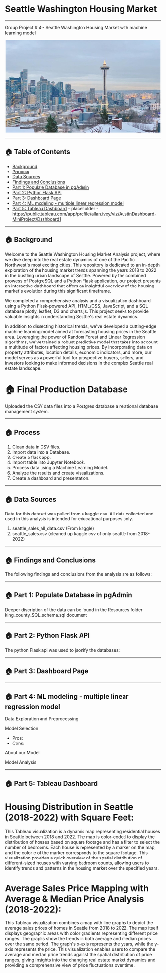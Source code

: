# Seattle Washington Housing Market
---
Group Project # 4 - Seattle Washington Housing Market with machine learning model
<p align="center">
<img src="images/seattle.jpg" alt="Austin skyline" width="500" height="300">
</p>

---
## 🏠 Table of Contents
- [Background](#background)
- [Process](#process)
- [Data Sources](#data)
- [Findings and Conclusions](#findings)
- [Part 1: Populate Database in pgAdmin](#part-1)
- [Part 2: Python Flask API ](#part-2)
- [Part 3: Dashboard Page](#part-3)
- [Part 4: ML modeling - multiple linear regression model](#part-4)
- [Part 5: Tableau Dashboard](#part-5) - placeholder - https://public.tableau.com/app/profile/allan.ivey/viz/AustinDashboard-MiniProject/Dashboard1

---
## 🏠 Background <a name="background"></a>

Welcome to the Seattle Washington Housing Market Analysis project, where we dive deep into the real estate dynamics of one of the Pacific Northwest's most exciting cities. This repository is dedicated to an in-depth exploration of the housing market trends spanning the years 2018 to 2022 in the bustling urban landscape of Seattle. Powered by the combined prowess of PostgreSQL and a Python Flask application, our project presents an interactive dashboard that offers an insightful overview of the housing market's evolution during this significant timeframe.

We completed a comprehensive analysis and a visualization dashboard using a Python Flask-powered API, HTML/CSS, JavaScript, and a SQL database plotly, leaflet, D3 and charts.js. This project seeks to provide valuable insights in understanding Seattle's real estate dynamics.

In addition to dissecting historical trends, we've developed a cutting-edge machine learning model aimed at forecasting housing prices in the Seattle area. Leveraging the power of Random Forest and Linear Regression algorithms, we've trained a robust predictive model that takes into account a multitude of factors affecting housing prices. By incorporating data on property attributes, location details, economic indicators, and more, our model serves as a powerful tool for prospective buyers, sellers, and investors looking to make informed decisions in the complex Seattle real estate landscape.

# 🏠 Final Production Database
Uploaded the CSV data files into a Postgres database a relational database management system.

---
## 🏠 Process <a name="process"></a>

1. Clean data in CSV files.
2. Import data into a Database.
3. Create a flask app.
4. Import table into Jupyter Notebook.
5. Process data using a Machine Learning Model.
6. Analyze the results and create visualizations.
7. Create a dashboard and presentation.

---
## 🏠 Data Sources <a name="data"></a>
Data for this dataset was pulled from a kaggle csv. All data collected and used in this analysis is intended for educational purposes only.

1. seattle_sales_all_data.csv (From kaggle)
2. seattle_sales.csv (cleaned up kaggle csv of only seattle from 2018-2022)

---
## 🏠 Findings and Conclusions <a name="findings"></a>
The following findings and conclusions from the analysis are as follows:

 

 
---
## 🏠 Part 1: Populate Database in pgAdmin <a name="part-1"></a>
Deeper discription of the data can be found in the Resources folder king_county_SQL_schema.sql document

---
## 🏠 Part 2: Python Flask API  <a name="part-2"></a>
The python Flask api was used to jsonify the databases:


---
## 🏠 Part 3: Dashboard Page <a name="part-3"></a>


---
## 🏠 Part 4: ML modeling - multiple linear regression model <a name="part-4"></a>
Data Exploration and Preprocessing

Model Selection
  -  Pros:
  -  Cons:

About our Model

Model Analysis

---

## 🏠 Part 5: Tableau Dashboard <a name="part-5"></a>

# Housing Distribution in Seattle (2018-2022) with Square Feet:
This Tableau visualization is a dynamic map representing residential houses in Seattle between 2018 and 2022. The map is color-coded to display the distribution of houses based on square footage and has a filter to select the number of bedrooms. Each house is represented by a marker on the map, and the color e of the marker corresponds to the square footage. This visualization provides a quick overview of the spatial distribution of different-sized houses with varying bedroom counts, allowing users to identify trends and patterns in the housing market over the specified years.

# Average Sales Price Mapping with Average & Median Price Analysis (2018-2022):
This Tableau visualization combines a map with line graphs to depict the average sales prices of homes in Seattle from 2018 to 2022. The map itself displays geographic areas with color gradients representing different price ranges. The graphs show the trends in both average and median prices over the same period. The graph's x-axis represents the years, while the y-axis represents the price. This visualization enables users to compare the average and median price trends against the spatial distribution of price ranges, giving insights into the changing real estate market dynamics and providing a comprehensive view of price fluctuations over time.
